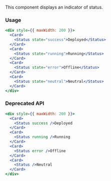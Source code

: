 This component displays an indicator of status.

### Usage

```jsx
<div style={{ maxWidth: 200 }}>
  <Card>
    <Status state="success">Deployed</Status>
  </Card>
  <Card>
    <Status state="running">Running</Status>
  </Card>
  <Card>
    <Status state="error">Offline</Status>
  </Card>
  <Card>
    <Status state="neutral">Neutral</Status>
  </Card>
</div>
```

### Deprecated API

```jsx
<div style={{ maxWidth: 200 }}>
  <Card>
    <Status success />Deployed
  </Card>
  <Card>
    <Status running />Running
  </Card>
  <Card>
    <Status error />Offline
  </Card>
  <Card>
    <Status />Neutral
  </Card>
</div>
```
